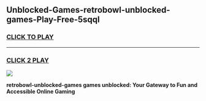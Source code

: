 
## Unblocked-Games-retrobowl-unblocked-games-Play-Free-5sqql
<h3>
<a href="https://premium76.site?title=retrobowl-unblocked-games&ref=18A">CLICK TO PLAY</a></h3>
<hr>

<h3>
<a href="https://premium76.site?title=retrobowl-unblocked-games&ref=18A">CLICK 2 PLAY</a>
  
</h3>

<a href="https://premium76.site?title=retrobowl-unblocked-games&ref=18A"><img src="https://clearcache.store/games.png"></a>


**retrobowl-unblocked-games games unblocked: Your Gateway to Fun and Accessible Online Gaming**
